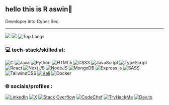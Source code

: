 ## hello this is R aswin👋

Developer into Cyber Sec

---

[![](https://github-readme-stats.vercel.app/api?username=Aswinr24&show_icons=true&rank_icon=github&theme=dark#gh-dark-mode-only)](https://github.com/Aswinr24/github-readme-stats#gh-dark-mode-only)
[![](https://github-readme-stats.vercel.app/api?username=Aswinr24zra&show_icons=true&rank_icon=github&theme=default#gh-light-mode-only)](https://github.com/anuraghazra/github-readme-stats#gh-light-mode-only)
![   Top Langs](https://github-readme-stats.vercel.app/api/top-langs/?username=Aswinr24&layout=donut&theme=dark#gh-dark-mode-only)


### 💻 tech-stack/skilled at:
![C](https://img.shields.io/badge/c-%2300599C.svg?style=for-the-badge&logo=c&logoColor=white)
![Java](https://img.shields.io/badge/java-%23ED8B00.svg?style=for-the-badge&logo=openjdk&logoColor=white)
![Python](https://img.shields.io/badge/python-3670A0?style=for-the-badge&logo=python&logoColor=ffdd54)
![HTML5](https://img.shields.io/badge/html5-%23E34F26.svg?style=for-the-badge&logo=html5&logoColor=white)
![CSS3](https://img.shields.io/badge/css3-%231572B6.svg?style=for-the-badge&logo=css3&logoColor=white)
![JavaScript](https://img.shields.io/badge/javascript-%23323330.svg?style=for-the-badge&logo=javascript&logoColor=%23F7DF1E)
![TypeScript](https://img.shields.io/badge/typescript-%23007ACC.svg?style=for-the-badge&logo=typescript&logoColor=white)
![React](https://img.shields.io/badge/react-%2320232a.svg?style=for-the-badge&logo=react&logoColor=%2361DAFB)
![Next JS](https://img.shields.io/badge/Next-black?style=for-the-badge&logo=next.js&logoColor=white)
![NodeJS](https://img.shields.io/badge/node.js-6DA55F?style=for-the-badge&logo=node.js&logoColor=white)
![MongoDB](https://img.shields.io/badge/MongoDB-%234ea94b.svg?style=for-the-badge&logo=mongodb&logoColor=white)
![Express.js](https://img.shields.io/badge/express.js-%23404d59.svg?style=for-the-badge&logo=express&logoColor=%2361DAFB)
![SASS](https://img.shields.io/badge/SASS-hotpink.svg?style=for-the-badge&logo=SASS&logoColor=white)
![TailwindCSS](https://img.shields.io/badge/tailwindcss-%2338B2AC.svg?style=for-the-badge&logo=tailwind-css&logoColor=white)
[![Kali](https://img.shields.io/badge/Kali-268BEE?style=for-the-badge&logo=kalilinux&logoColor=black)](https://img.shields.io/badge/-Kali%20Linux-%23557C94?style=for-the-badge&logo=kalilinux&logoColor=black)
![Docker](https://img.shields.io/badge/Docker-2496ED?logo=docker&logoColor=fff&style=for-the-badge)

### 🌐 socials/profiles :
[![LinkedIn](https://img.shields.io/badge/linkedin-%230077B5.svg?style=for-the-badge&logo=linkedin&logoColor=white/)](https://www.linkedin.com/in/r-aswin242004/)
[![X](https://img.shields.io/badge/X-000000?style=for-the-badge&logo=x&logoColor=white)](https://x.com/ashwinr187)
[![Stack Overflow](https://img.shields.io/badge/-Stackoverflow-FE7A16?style=for-the-badge&logo=stack-overflow&logoColor=white)](https://stackoverflow.com/users/23225294/aswinr24)
[![CodeChef](https://img.shields.io/badge/CodeChef-%23964B00.svg?style=for-the-badge&logo=CodeChef&logoColor=white)](https://www.codechef.com/users/aswinr24200{[4)
[![TryHackMe](https://img.shields.io/badge/TryHackMe-212C42?logo=tryhackme&logoColor=fff&style=for-the-badge)](https://tryhackme.com/p/Ashwin24)
[![Dev.to](https://img.shields.io/badge/dev.to-0A0A0A?logo=devdotto&logoColor=fff&style=for-the-badge)](https://dev.to/aswinr24)

